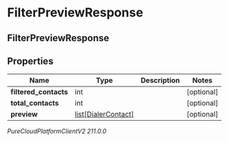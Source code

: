 # FilterPreviewResponse

## FilterPreviewResponse

## Properties

|Name | Type | Description | Notes|
|------------ | ------------- | ------------- | -------------|
| **filtered_contacts** | int |  | [optional] |
| **total_contacts** | int |  | [optional] |
| **preview** | [list[DialerContact]](DialerContact) |  | [optional] |



_PureCloudPlatformClientV2 211.0.0_
